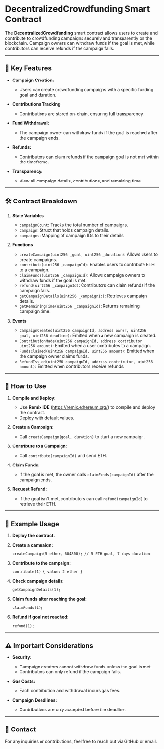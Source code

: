 # DecentralizedCrowdfunding Smart Contract

The **DecentralizedCrowdfunding** smart contract allows users to create and contribute to crowdfunding campaigns securely and transparently on the blockchain. Campaign owners can withdraw funds if the goal is met, while contributors can receive refunds if the campaign fails.

---

## 📄 Key Features

- **Campaign Creation:**  
  - Users can create crowdfunding campaigns with a specific funding goal and duration.

- **Contributions Tracking:**  
  - Contributions are stored on-chain, ensuring full transparency.

- **Fund Withdrawal:**  
  - The campaign owner can withdraw funds if the goal is reached after the campaign ends.

- **Refunds:**  
  - Contributors can claim refunds if the campaign goal is not met within the timeframe.

- **Transparency:**  
  - View all campaign details, contributions, and remaining time.

---

## 🛠️ Contract Breakdown

1. **State Variables**
   - `campaignCount`: Tracks the total number of campaigns.
   - `Campaign`: Struct that holds campaign details.
   - `campaigns`: Mapping of campaign IDs to their details.

2. **Functions**
   - `createCampaign(uint256 _goal, uint256 _duration)`: Allows users to create campaigns.
   - `contribute(uint256 _campaignId)`: Enables users to contribute ETH to a campaign.
   - `claimFunds(uint256 _campaignId)`: Allows campaign owners to withdraw funds if the goal is met.
   - `refund(uint256 _campaignId)`: Contributors can claim refunds if the campaign fails.
   - `getCampaignDetails(uint256 _campaignId)`: Retrieves campaign details.
   - `getRemainingTime(uint256 _campaignId)`: Returns remaining campaign time.

3. **Events**
   - `CampaignCreated(uint256 campaignId, address owner, uint256 goal, uint256 deadline)`: Emitted when a new campaign is created.
   - `ContributionMade(uint256 campaignId, address contributor, uint256 amount)`: Emitted when a user contributes to a campaign.
   - `FundsClaimed(uint256 campaignId, uint256 amount)`: Emitted when the campaign owner claims funds.
   - `RefundIssued(uint256 campaignId, address contributor, uint256 amount)`: Emitted when contributors receive refunds.

---

## 🚀 How to Use

1. **Compile and Deploy:**  
   - Use **Remix IDE** (https://remix.ethereum.org/) to compile and deploy the contract.
   - Deploy with default values.

2. **Create a Campaign:**  
   - Call `createCampaign(goal, duration)` to start a new campaign.

3. **Contribute to a Campaign:**  
   - Call `contribute(campaignId)` and send ETH.

4. **Claim Funds:**  
   - If the goal is met, the owner calls `claimFunds(campaignId)` after the campaign ends.

5. **Request Refund:**  
   - If the goal isn't met, contributors can call `refund(campaignId)` to retrieve their ETH.

---

## 📌 Example Usage

1. **Deploy the contract.**  
2. **Create a campaign:**  
   ```solidity
   createCampaign(5 ether, 604800); // 5 ETH goal, 7 days duration
   ```

3. **Contribute to the campaign:**  
   ```solidity
   contribute(1) { value: 2 ether }
   ```

4. **Check campaign details:**  
   ```solidity
   getCampaignDetails(1);
   ```

5. **Claim funds after reaching the goal:**  
   ```solidity
   claimFunds(1);
   ```

6. **Refund if goal not reached:**  
   ```solidity
   refund(1);
   ```

---

## ⚠️ Important Considerations

- **Security:**  
  - Campaign creators cannot withdraw funds unless the goal is met.
  - Contributors can only refund if the campaign fails.

- **Gas Costs:**  
  - Each contribution and withdrawal incurs gas fees.

- **Campaign Deadlines:**  
  - Contributions are only accepted before the deadline.

---

## 📧 Contact

For any inquiries or contributions, feel free to reach out via GitHub or email.
